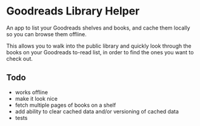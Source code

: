 # Goodreads Library Helper

An app to list your Goodreads shelves and books, and cache them locally
so you can browse them offline.

This allows you to walk into the public library and quickly look through
the books on your Goodreads to-read list, in order to find the ones you
want to check out.

## Todo

- works offline
- make it look nice
- fetch multiple pages of books on a shelf
- add ability to clear cached data and/or versioning of cached data
- tests